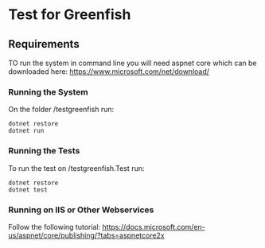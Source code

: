 # Test for Greenfish

## Requirements
TO run the system in command line you will need aspnet core which can be downloaded here:
https://www.microsoft.com/net/download/

### Running the System
On the folder /testgreenfish run:
```
dotnet restore
dotnet run
```
### Running the Tests
To run the test on /testgreenfish.Test run:
```
dotnet restore
dotnet test
```
### Running on IIS or Other Webservices
Follow the following tutorial:
https://docs.microsoft.com/en-us/aspnet/core/publishing/?tabs=aspnetcore2x
